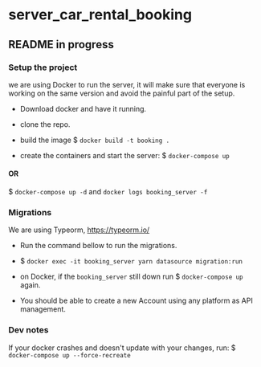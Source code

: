 # server_car_rental_booking

## README in progress

### Setup the project

we are using Docker to run the server, it will make sure that everyone is working on the same version and avoid the painful part of the setup.

- Download docker and have it running.
- clone the repo.
- build the image
  $ `docker build -t booking .`

- create the containers and start the server:
  $ `docker-compose up`

#### OR

$ `docker-compose up -d` and `docker logs booking_server -f`

### Migrations

We are using Typeorm, https://typeorm.io/

- Run the command bellow to run the migrations.

- $ `docker exec -it booking_server yarn datasource migration:run`

- on Docker, if the `booking_server` still down run $ `docker-compose up` again.

- You should be able to create a new Account using any platform as API management.
### Dev notes

If your docker crashes and doesn't update with your changes, run:
$ `docker-compose up --force-recreate`
